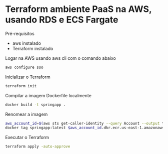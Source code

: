 # Terraform ambiente PaaS na AWS, usando RDS e ECS Fargate

Pré-requisitos

- aws instalado
- Terraform instalado

Logar na AWS usando aws cli com o comando abaixo

```sh
aws configure sso
```

Inicializar o Terraform

```sh
terraform init
```

Compilar a imagem Dockerfile localmente

```sh
docker build -t springapp .
```

Renomear a imagem

```sh
aws_account_id=$(aws sts get-caller-identity --query Account --output text)
docker tag springapp:latest $aws_account_id.dkr.ecr.us-east-1.amazonaws.com/springapp:latest
```

Executar o Terraform

```sh
terraform apply -auto-approve
```
